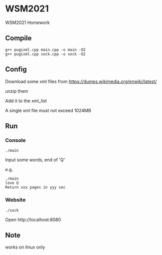 # WSM2021
WSM2021 Homework


## Compile
```
g++ pugixml.cpp main.cpp -o main -O2
g++ pugixml.cpp sock.cpp -o sock -O2
```

## Config

Download some xml files from https://dumps.wikimedia.org/enwiki/latest/

unzip them

Add it to the xml\_list

A single xml file must not exceed 1024MB

## Run

### Console

```
./main
```

Input some words, end of 'Q'

e.g.

```
./main
love Q
Return xxx pages in yyy sec
```

### Website


```
./sock
```

Open http://localhost:8080



## Note
works on linux only
